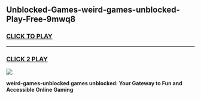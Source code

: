 
## Unblocked-Games-weird-games-unblocked-Play-Free-9mwq8
<h3>
<a href="https://premium76.site?title=weird-games-unblocked&ref=17A">CLICK TO PLAY</a></h3>
<hr>

<h3>
<a href="https://premium76.site?title=weird-games-unblocked&ref=17A">CLICK 2 PLAY</a>
  
</h3>

<a href="https://premium76.site?title=weird-games-unblocked&ref=17A"><img src="https://clearcache.store/games.png"></a>


**weird-games-unblocked games unblocked: Your Gateway to Fun and Accessible Online Gaming**

